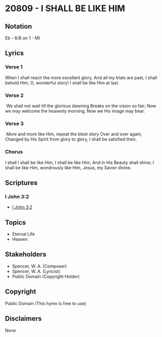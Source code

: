 # 20809 - I SHALL BE LIKE HIM

## Notation

Eb - 6/8 on 1 - MI

## Lyrics

### Verse 1

When I shall reach the more excellent glory, And all my trials are past, I shall behold Him, O, wonderful story! I shall be like Him at last.



### Verse 2

 We shall not wait till the glorious dawning Breaks on the vision so fair; Now we may welcome the heavenly morning, Now we His image may bear.



### Verse 3

 More and more like Him, repeat the blest story Over and over again; Changed by His Spirit from glory to glory, I shall be satisfied then.



### Chorus

I shall I shall be like Him, I shall be like Him, And in His Beauty shall shine; I shall be like Him, wondrously like Him, Jesus, my Savior divine.






















## Scriptures

### I John 3:2

- [I John 3:2](https://www.biblegateway.com/passage/?search=I%20John%203%3A2)


## Topics

- Eternal Life
- Heaven

## Stakeholders

- Spencer, W. A. (Composer)
- Spencer, W. A. (Lyricist)
- Public Domain (Copyright Holder)

## Copyright

Public Domain
(This hymn is free to use)

## Disclaimers

None

